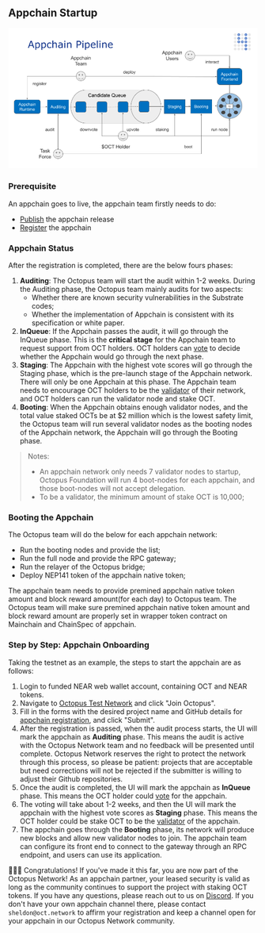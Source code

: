 ## Appchain Startup

![Appchain_Pipeline](./appchain_pipeline.png)

### Prerequisite

An appchain goes to live, the appchain team firstly needs to do:

* [Publish](./appchain-integrate.md) the appchain release
* [Register](./appchain-register.md) the appchain

### Appchain Status

After the registration is completed, there are the below fours phases:

1. **Auditing**: The Octopus team will start the audit within 1-2 weeks. During the Auditing phase, the Octopus team mainly audits for two aspects:
    * Whether there are known security vulnerabilities in the Substrate codes;
    * Whether the implementation of Appchain is consistent with its specification or white paper.
2. **InQueue**: If the Appchain passes the audit, it will go through the InQueue phase. This is the **critical stage** for the Appchain team to request support from OCT holders. OCT holders can [vote](./voting-appchain.md) to decide whether the Appchain would go through the next phase.
3. **Staging**: The Appchain with the highest vote scores will go through the Staging phase, which is the pre-launch stage of the Appchain network. There will only be one Appchain at this phase. The Appchain team needs to encourage OCT holders to be the [validator](../maintain/validator-guide.md) of their network, and OCT holders can run the validator node and stake OCT.
4. **Booting**: When the Appchain obtains enough validator nodes, and the total value staked OCTs be at $2 million which is the lowest safety limit, the Octopus team will run several validator nodes as the booting nodes of the Appchain network, the Appchain will go through the Booting phase.

> Notes:
> * An appchain network only needs 7 validator nodes to startup, Octopus Foundation will run 4 boot-nodes for each appchain, and those boot-nodes will not accept delegation.
> * To be a validator, the minimum amount of stake OCT is 10,000;

### Booting the Appchain

The Octopus team will do the below for each appchain network:

* Run the booting nodes and provide the list;
* Run the full node and provide the RPC gateway;
* Run the relayer of the Octopus bridge;
* Deploy NEP141 token of the appchain native token;

The appchain team needs to provide premined appchain native token amount and block reward amount(for each day) to Octopus team. The Octopus team will make sure premined appchain native token amount and block reward amount are properly set in wrapper token contract on Mainchain and ChainSpec of appchain.

### Step by Step: Appchain Onboarding

Taking the testnet as an example, the steps to start the appchain are as follows:
1. Login to funded NEAR web wallet account, containing OCT and NEAR tokens.
2. Navigate to [Octopus Test Network](https://testnet.oct.network) and click "Join Octopus".
3. Fill in the forms with the desired project name and GitHub details for [appchain registration](./appchain-register.md), and click "Submit".
4. After the registration is passed, when the audit process starts, the UI will mark the appchain as **Auditing** phase. This means the audit is active with the Octopus Network team and no feedback will be presented until complete. Octopus Network reserves the right to protect the network through this process, so please be patient: projects that are acceptable but need corrections will not be rejected if the submitter is willing to adjust their Github repositories.
5. Once the audit is completed, the UI will mark the appchain as **InQueue** phase. This means the OCT holder could [vote](./voting-appchain.md) for the appchain.
6. The voting will take about 1-2 weeks, and then the UI will mark the appchain with the highest vote scores as **Staging** phase. This means the OCT holder could be stake OCT to be the [validator](../maintain/validator-guide.md) of the appchain.
7. The appchain goes through the **Booting** phase, its network will produce new blocks and allow new validator nodes to join. The appchain team can configure its front end to connect to the gateway through an RPC endpoint, and users can use its application.

🎉🎉🎉 Congratulations! If you've made it this far, you are now part of the Octopus Network! As an appchain partner, your leased security is valid as long as the community continues to support the project with staking OCT tokens. If you have any questions, please reach out to us on [Discord](https://discord.gg/6GTJBkZA9Q). If you don't have your own appchain channel there, please contact `sheldon@oct.network` to affirm your registration and keep a channel open for your appchain in our Octopus Network community.
